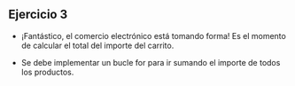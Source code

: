 ## Ejercicio 3

* ¡Fantástico, el comercio electrónico está tomando forma! Es el momento de calcular el total del importe del carrito.

* Se debe implementar un bucle for para ir sumando el importe de todos los productos.